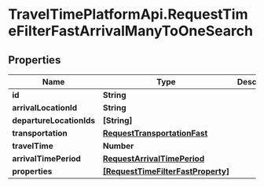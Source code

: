 # TravelTimePlatformApi.RequestTimeFilterFastArrivalManyToOneSearch

## Properties
Name | Type | Description | Notes
------------ | ------------- | ------------- | -------------
**id** | **String** |  | 
**arrivalLocationId** | **String** |  | 
**departureLocationIds** | **[String]** |  | 
**transportation** | [**RequestTransportationFast**](RequestTransportationFast.md) |  | 
**travelTime** | **Number** |  | 
**arrivalTimePeriod** | [**RequestArrivalTimePeriod**](RequestArrivalTimePeriod.md) |  | 
**properties** | [**[RequestTimeFilterFastProperty]**](RequestTimeFilterFastProperty.md) |  | 


